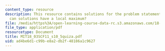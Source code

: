 ```yaml
---
content_type: resource
description: This resource contains solutions for the problem statement related to
  can solutions have a local maximum?
file: /media/https%3A/open-learning-course-data-rc.s3.amazonaws.com/18-03sc-differential-equations-fall-2011/ad4be6d1c99be8a2db2f48186a1c9627_MIT18_03SCF11_s10_5quiza.pdf
file_type: application/pdf
resourcetype: Document
title: MIT18_03SCF11_s10_5quiza.pdf
uid: ad4be6d1-c99b-e8a2-db2f-48186a1c9627
---
```

